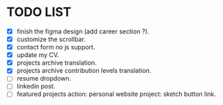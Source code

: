 # TODO LIST

- [X] finish the figma design (add career section ?).
- [X] customize the scrollbar.
- [X] contact form no js support.
- [X] update my CV.
- [X] projects archive translation.
- [X] projects archive contribution levels translation.
- [ ] resume dropdown.
- [ ] linkedin post.
- [ ] featured projects action: personal website project: sketch button link. 